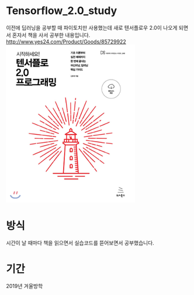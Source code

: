 # Tensorflow_2.0_study
이전에 딥러닝을 공부할 때 파이토치만 사용했는데 새로 텐서플로우 2.0이 나오게 되면서 혼자서 책을 사서 공부한 내용입니다.  <br>
http://www.yes24.com/Product/Goods/85729922
<img src="/imgs/tf.png" width="70%" height="30%">
# 방식
시간이 날 때마다 책을 읽으면서 실습코드를 뜯어보면서 공부했습니다.
# 기간
2019년 겨울방학
